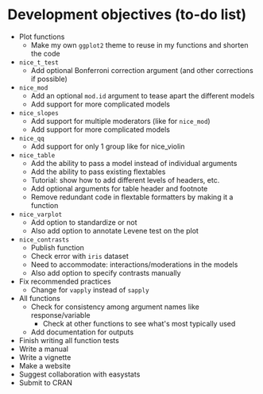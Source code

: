 # Development objectives (to-do list)
* Plot functions
    * Make my own `ggplot2` theme to reuse in my functions and shorten the code
* `nice_t_test`
    * Add optional Bonferroni correction argument (and other corrections if possible)
* `nice_mod`
    * Add an optional `mod.id` argument to tease apart the different models
    * Add support for more complicated models
* `nice_slopes`
    * Add support for multiple moderators (like for `nice_mod`)
    * Add support for more complicated models
* `nice_qq`
    * Add support for only 1 group like for nice_violin
* `nice_table`
    * Add the ability to pass a model instead of individual arguments
    * Add the ability to pass existing flextables
    * Tutorial: show how to add different levels of headers, etc.
    * Add optional arguments for table header and footnote
    * Remove redundant code in flextable formatters by making it a function
* `nice_varplot`
    * Add option to standardize or not
    * Also add option to annotate Levene test on the plot
* `nice_contrasts`
    * Publish function
    * Check error with `iris` dataset
    * Need to accommodate: interactions/moderations in the models
    * Also add option to specify contrasts manually
* Fix recommended practices
    * Change for `vapply` instead of `sapply`
* All functions
    * Check for consistency among argument names like response/variable
        * Check at other functions to see what's most typically used
    * Add documentation for outputs
* Finish writing all function tests
* Write a manual
* Write a vignette
* Make a website
* Suggest collaboration with easystats
* Submit to CRAN

